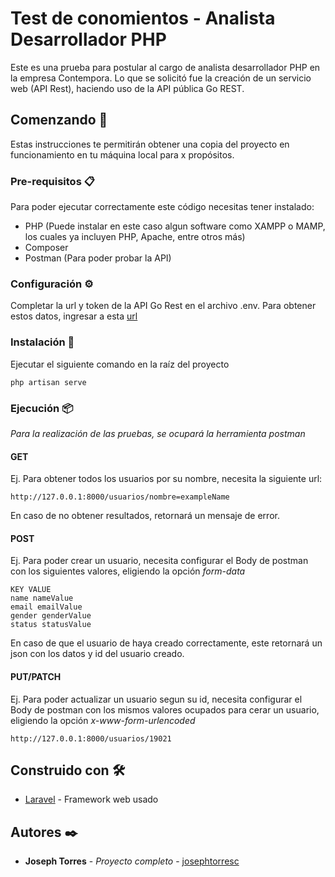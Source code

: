 # Test de conomientos - Analista Desarrollador PHP

Este es una prueba para postular al cargo de analista desarrollador PHP en la empresa Contempora.
Lo que se solicitó fue la creación de un servicio web (API Rest), haciendo uso de la API pública Go REST. 

## Comenzando 🚀

Estas instrucciones te permitirán obtener una copia del proyecto en funcionamiento en tu máquina local para x propósitos.

### Pre-requisitos 📋

Para poder ejecutar correctamente este código necesitas tener instalado:

* PHP (Puede instalar en este caso algun software como XAMPP o MAMP, los cuales ya incluyen PHP, Apache, entre otros más)
* Composer
* Postman (Para poder probar la API)

### Configuración ⚙️

Completar la url y token de la API Go Rest en el archivo .env.
Para obtener estos datos, ingresar a esta [url](https://gorest.co.in/)

### Instalación 🔧

Ejecutar el siguiente comando en la raíz del proyecto

```
php artisan serve
```

### Ejecución 📦

_Para la realización de las pruebas, se ocupará la herramienta postman_

#### GET

Ej. Para obtener todos los usuarios por su nombre, necesita la siguiente url:

```
http://127.0.0.1:8000/usuarios/nombre=exampleName
```

En caso de no obtener resultados, retornará un mensaje de error.

#### POST

Ej. Para poder crear un usuario, necesita configurar el Body de postman con los siguientes valores, eligiendo la opción _form-data_

```
KEY VALUE
name nameValue
email emailValue
gender genderValue
status statusValue
```

En caso de que el usuario de haya creado correctamente, este retornará un json con los datos y id del usuario creado.

#### PUT/PATCH

Ej. Para poder actualizar un usuario segun su id, necesita configurar el Body de postman con los mismos valores ocupados para cerar un usuario, eligiendo la opción _x-www-form-urlencoded_

```
http://127.0.0.1:8000/usuarios/19021
```


## Construido con 🛠️

* [Laravel](https://laravel.com/) - Framework web usado

## Autores ✒️

* **Joseph Torres** - *Proyecto completo* - [josephtorresc](https://github.com/josephtorresc)